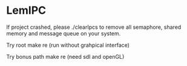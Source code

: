 # LemIPC

If project crashed, please ./clearIpcs to remove all semaphore, shared memory and message queue on your system.

Try root
make re
(run without grahpical interface)

Try bonus path
make re
(need sdl and openGL)
